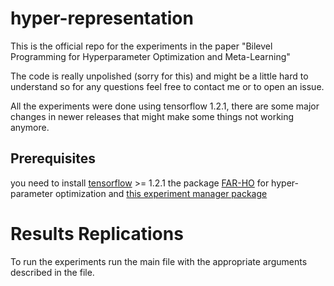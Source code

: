 # hyper-representation
This is the official repo for the experiments in the paper "Bilevel Programming for Hyperparameter Optimization and Meta-Learning"

The code is really unpolished (sorry for this) and might be a little hard to understand so for any questions feel free to contact me or to
open an issue.
 
All the experiments were done using tensorflow 1.2.1, there are some major changes in newer releases that might make 
some things not working anymore.


## Prerequisites
you need to install [tensorflow](https://www.tensorflow.org/install/) >= 1.2.1
the package [FAR-HO](https://github.com/lucfra/FAR-HO) for hyper-parameter optimization
and [this experiment manager package](https://github.com/lucfra/ExperimentManager)

# Results Replications
To run the experiments run the main file with the appropriate arguments described in the file.
